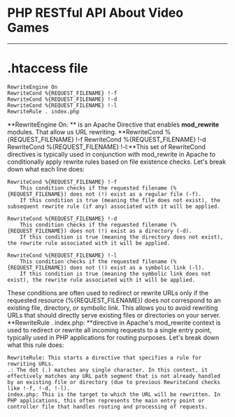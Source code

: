 # PHP RESTful API About Video Games
***
# .htaccess file
```
RewriteEngine On
RewriteCond %{REQUEST_FILENAME} !-f
RewriteCond %{REQUEST_FILENAME} !-d
RewriteCond %{REQUEST_FILENAME} !-l
RewriteRule . index.php
```
**RewriteEngine On: ** is an Apache Directive that enables **mod_rewrite** modules. That allow us URL rewriting.
**RewriteCond %{REQUEST_FILENAME} !-f
RewriteCond %{REQUEST_FILENAME} !-d
RewriteCond %{REQUEST_FILENAME} !-l:**This set of RewriteCond directives is typically used in conjunction with mod_rewrite in Apache to conditionally apply rewrite rules based on file existence checks. Let's break down what each line does:

    RewriteCond %{REQUEST_FILENAME} !-f
        This condition checks if the requested filename (%{REQUEST_FILENAME}) does not (!) exist as a regular file (-f).
        If this condition is true (meaning the file does not exist), the subsequent rewrite rule (if any) associated with it will be applied.

    RewriteCond %{REQUEST_FILENAME} !-d
        This condition checks if the requested filename (%{REQUEST_FILENAME}) does not (!) exist as a directory (-d).
        If this condition is true (meaning the directory does not exist), the rewrite rule associated with it will be applied.

    RewriteCond %{REQUEST_FILENAME} !-l
        This condition checks if the requested filename (%{REQUEST_FILENAME}) does not (!) exist as a symbolic link (-l).
        If this condition is true (meaning the symbolic link does not exist), the rewrite rule associated with it will be applied.

These conditions are often used to redirect or rewrite URLs only if the requested resource (%{REQUEST_FILENAME}) does not correspond to an existing file, directory, or symbolic link. This allows you to avoid rewriting URLs that should directly serve existing files or directories on your server.
**RewriteRule . index.php: **directive in Apache's mod_rewrite context is used to redirect or rewrite all incoming requests to a single entry point, typically used in PHP applications for routing purposes. Let's break down what this rule does:

    RewriteRule: This starts a directive that specifies a rule for rewriting URLs.
    .: The dot (.) matches any single character. In this context, it effectively matches any URL path segment that is not already handled by an existing file or directory (due to previous RewriteCond checks like !-f, !-d, !-l).
    index.php: This is the target to which the URL will be rewritten. In PHP applications, this often represents the main entry point or controller file that handles routing and processing of requests.
